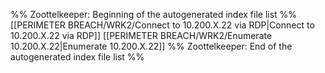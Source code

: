 %% Zoottelkeeper: Beginning of the autogenerated index file list  %%
 [[PERIMETER BREACH/WRK2/Connect to 10.200.X.22 via RDP|Connect to 10.200.X.22 via RDP]]
 [[PERIMETER BREACH/WRK2/Enumerate 10.200.X.22|Enumerate 10.200.X.22]]
%% Zoottelkeeper: End of the autogenerated index file list  %%
